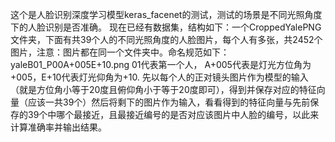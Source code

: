 这个是人脸识别深度学习模型keras_facenet的测试，测试的场景是不同光照角度下的人脸识别是否准确。
现在已经有数据集，结构如下：一个CroppedYalePNG文件夹，下面有共39个人的不同光照角度的人脸图片，每个人有多张，共2452个图片，注意：图片都在同一个文件夹中。命名规范如下：yaleB01_P00A+005E+10.png  01代表第一个人，
A+005代表是灯光方位角为+005，E+10代表灯光仰角为+10.
先以每个人的正对镜头图片作为模型的输入（就是方位角小等于20度且俯仰角小于等于20度即可），得到并保存对应的特征向量（应该一共39个）然后将剩下的图片作为输入，看看得到的特征向量与先前保存的39个中哪个最接近，且最接近编号的是否对应该图片中人脸的编号，以此来计算准确率并输出结果。
